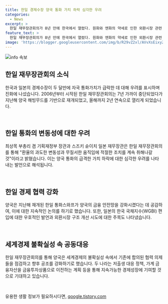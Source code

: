 ```yaml
---
title: 한일 경제수장 양국 통화 가치 하락 심각한 우려 
categories:
  - News
excerpt: >
  한일 재무장관회의가 8년 만에 한국에서 열렸다. 원화와 엔화의 약세로 인한 외환시장 관련 공동 대응에 나섰으며, 통화스와프를 통해 금융안정성 증진 방안을 논의했다. 미국과 유럽 등에서의 경제 불안으로 달러와 엔화의 가치가 변동하고 있으며, 저출생과 생산성 저하 등 정책 공동대응 파트너로 협력 강화를 약속했다. 또한 한일 국교 정상화 60주년을 맞아 협력 관계를 한 단계 더 발전시키기로 했다.
feature_text: >
  한일 재무장관회의가 8년 만에 한국에서 열렸다. 원화와 엔화의 약세로 인한 외환시장 관련 공동 대응에 나섰으며, 통화스와프를 통해 금융안정성 증진 방안을 논의했다. 미국과 유럽 등에서의 경제 불안으로 달러와 엔화의 가치가 변동하고 있으며, 저출생과 생산성 저하 등 정책 공동대응 파트너로 협력 강화를 약속했다. 또한 한일 국교 정상화 60주년을 맞아 협력 관계를 한 단계 더 발전시키기로 했다.
image: 'https://blogger.googleusercontent.com/img/b/R29vZ2xl/AVvXsEixyZcFfHzMRdzZMjFBmAUKJYCLCGyLL1o632UiGVXcaFdKo_bkvkuCioo0uUKlGfBVcT3P84aROyZIXSBEx3Aw5nCQ3pTgDom1WDC4m8eifvWiAmWEEVb4x6G_l8C0QH225ldMjyaFvpxGEBGNO37VmDTDMHGhJPq73UglMfDca1-0aw/s1600/blogspot.png'
---
```


<p><img src="https://blogger.googleusercontent.com/img/b/R29vZ2xl/AVvXsEixyZcFfHzMRdzZMjFBmAUKJYCLCGyLL1o632UiGVXcaFdKo_bkvkuCioo0uUKlGfBVcT3P84aROyZIXSBEx3Aw5nCQ3pTgDom1WDC4m8eifvWiAmWEEVb4x6G_l8C0QH225ldMjyaFvpxGEBGNO37VmDTDMHGhJPq73UglMfDca1-0aw/s1600/blogspot.png" alt="info 속보" /></p>

<h2 data-ke-size="size26">한일 재무장관회의 소식</h2>

<p>한국과 일본의 경제수장이 두 달만에 자국 통화가치가 급락한 데 대해 우려를 표시하며 진화에 나섰습니다. 2006년부터 시작된 한일 재무장관회의는 7년 가까이 중단되었다가 지난해 양국 해빙무드를 기반으로 재개되었고, 올해까지 2년 연속으로 열리게 되었습니다.</p>

<p data-ke-size="size16">&nbsp;</p>

<h2 data-ke-size="size24">한일 통화의 변동성에 대한 우려</h2>

<p>최상목 부총리 겸 기획재정부 장관과 스즈키 슌이치 일본 재무장관은 한일 재무장관회의를 통해 "환율의 과도한 변동성과 무질서한 움직임에 적절한 조치를 계속 취해나갈 것"이라고 밝혔습니다. 이는 양국 통화의 급격한 가치 하락에 대한 심각한 우려를 나타내는 발언으로 해석됩니다.</p>

<p data-ke-size="size16">&nbsp;</p>

<h2 data-ke-size="size24">한일 경제 협력 강화</h2>

<p>양국은 지난해 재개된 한일 통화스와프가 양국의 금융 안전망을 강화시켰다는 데 공감하여, 이에 대한 지속적인 논의를 하기로 했습니다. 또한, 일본의 한국 국채지수(WGBI) 편입에 대한 우호적인 발언과 외환시장 구조 개선 시도에 대한 주목도 나타냈습니다.</p>

<p data-ke-size="size16">&nbsp;</p>

<h2 data-ke-size="size24">세계경제 불확실성 속 공동대응</h2>

<p>한일 재무장관회의를 통해 양국은 세계경제의 불확실성 속에서 기존에 합의된 협력 의제들을 점검하고 향후 공조를 강화하기로 했습니다. 두 나라는 저출생 대응 정책, 가계 금융자산을 금융투자상품으로 이전하는 계획 등을 통해 지속가능한 경제성장에 기여할 것으로 기대하고 있습니다.</p>

<p data-ke-size="size16">&nbsp;</p>

<p data-ke-size="size16"></p>
유용한 생활 정보가 필요하시다면, <a href="https://qoogle.tistory.com" rel="dofollow">qoogle.tistory.com</a>


